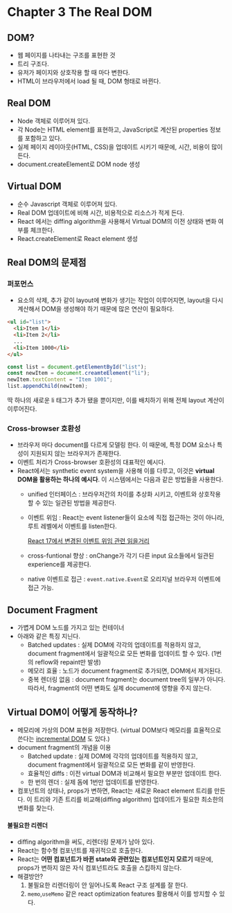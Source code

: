 # Chapter 3 The Real DOM

## DOM?
- 웹 페이지를 나타내는 구조를 표현한 것
- 트리 구조다.
- 유저가 페이지와 상호작용 할 때 마다 변한다.
- HTML이 브라우저에서 load 될 때, DOM 형태로 바뀐다.

## Real DOM
- Node 객체로 이루어져 있다.
- 각 Node는 HTML element를 표현하고, JavaScript로 계산된 properties 정보를 포함하고 있다.
- 실제 페이지 레이아웃(HTML, CSS)을 업데이트 시키기 때문에, 시간, 비용이 많이 든다.
- document.createElement로 DOM node 생성

## Virtual DOM
- 순수 Javascript 객체로 이루어져 있다.
- Real DOM 업데이트에 비해 시간, 비용적으로 리소스가 적게 든다.
- React 에서는 diffing algorithm을 사용해서 Virtual DOM의 이전 상태와 변화 여부를 체크한다.
- React.createElement로 React element 생성

## Real DOM의 문제점

### 퍼포먼스

  - 요소의 삭제, 추가 같이 layout에 변화가 생기는 작업이 이루어지면, layout을 다시 계산해서 DOM을 생성해야 하기 때문에 많은 연산이 필요하다.

  ```html
  <ul id="list">
    <li>Item 1</li>
    <li>Item 2</li>
    ...
    <li>Item 1000</li>
  </ul>
  ```

  ```javascript
  const list = document.getElementById("list");
  const newItem = document.creamteElement("li");
  newItem.textContent = "Item 1001";
  list.appendChild(newItem);
  ```

  딱 하나의 새로운 li 태그가 추가 됐을 뿐이지만, 이를 배치하기 위해 전체 layout 계산이 이루어진다.


### Cross-browser 호환성
- 브라우저 마다 document를 다르게 모델링 한다. 이 때문에, 특정 DOM 요소나 특성이 지원되지 않는 브라우저가 존재한다.
- 이벤트 처리가 Cross-browser 호환성의 대표적인 예시다.
- React에서는 synthetic event system을 사용해 이를 다루고, 이것은 **virtual DOM을 활용하는 하나의 예시다**. 이 시스템에서는 다음과 같은 방법들을 사용한다.
  - unified 인터페이스 : 브라우저간의 차이를 추상화 시키고, 이벤트와 상호작용 할 수 있는 일관된 방법을 제공한다.
  - 이벤트 위임 : React는 event listener들이 요소에 직접 접근하는 것이 아니라, 루트 레벨에서 이벤트를 listen한다.
  
      [React 17에서 변경된 이벤트 위임 관련 읽을거리](https://yamoo9.github.io/react-master/lecture/r-version-17.html)

  - cross-funtional 향상 : onChange가 각기 다른 input 요소들에서 일관된 experience를 제공한다.
  - native 이벤트로 접근 : `event.native.Event`로 오리지널 브라우저 이벤트에 접근 가능.

## Document Fragment
- 가볍게 DOM 노드를 가지고 있는 컨테이너
- 아래와 같은 특징 지닌다.
  - Batched updates : 실제 DOM에 각각의 업데이트를 적용하지 않고, document fragment에서 일괄적으로 모든 변화를 업데이트 할 수 있다. (1번의 reflow와 repaint만 발생)
  - 메모리 효율 : 노드가 document fragment로 추가되면, DOM에서 제거된다.
  - 중복 렌더링 없음 : document fragment는 document tree의 일부가 아니다. 따라서, fragment의 어떤 변화도 실제 document에 영향을 주지 않는다.

## Virtual DOM이 어떻게 동작하나?
- 메모리에 가상의 DOM 표현을 저장한다. (virtual DOM보다 메모리를 효율적으로 쓴다는 [incremental DOM](https://ui.toast.com/posts/ko_20210819) 도 있다.)
- document fragment의 개념을 이용
  - Batched update : 실제 DOM에 각각의 업데이트를 적용하지 않고, document fragment에서 일괄적으로 모든 변화를 같이 반영한다.
  - 효율적인 diffs : 이전 virtual DOM과 비교해서 필요한 부분만 업데이트 한다.
  - 한 번의 렌더 : 실제 돔에 1번만 업데이트를 반영한다.
- 컴포넌트의 상태나, props가 변하면, React는 새로운 React element 트리를 만든다. 이 트리와 기존 트리를 비교해(diffing algorithm) 업데이트가 필요한 최소한의 변화를 찾는다.

#### 불필요한 리렌더
- diffing algorithm을 써도, 리렌더링 문제가 남아 있다.
- React는 함수형 컴포넌트를 재귀적으로 호출한다.
- React는 **어떤 컴포넌트가 바뀐 state와 관련있는 컴포넌트인지 모르기** 때문에, props가 변하지 않은 자식 컴포넌트라도 호출을 스킵하지 않는다.
- 해결방안? 
  1. 불필요한 리렌더링이 안 일어나도록 React 구조 설계를 잘 한다.
  2.  `memo`,`useMemo` 같은 react optimization features 활용해서 이를 방지할 수 있다. 
